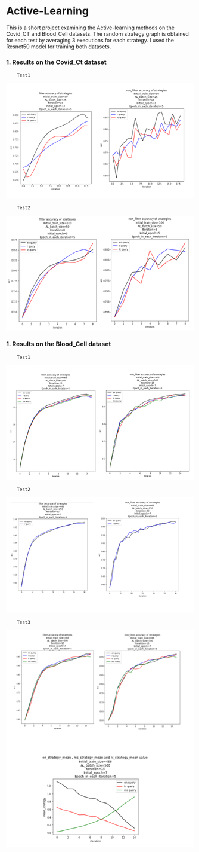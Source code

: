 # Active-Learning
This is a short project examining the Active-learning methods on the Covid_CT and Blood_Cell datasets. The random strategy graph is obtained for each test by averaging 3 executions for each strategy. I used the Resnet50 model for training both datasets.

### 1. Results on the Covid_Ct dataset
        Test1
<img src="https://github.com/alish1377/Active_learning/blob/main/assets/dataset1_test1.png" />

        Test2
<img src="https://github.com/alish1377/Active_learning/blob/main/assets/dataset1_test2.png" />

### 1. Results on the Blood_Cell dataset
        Test1
<img src="https://github.com/alish1377/Active_learning/blob/main/assets/dataset2_test1.png" />

        Test2
<img src="https://github.com/alish1377/Active_learning/blob/main/assets/dataset2_test2.png" />

        Test3
<img src="https://github.com/alish1377/Active_learning/blob/main/assets/dataset2_test3.png" />


